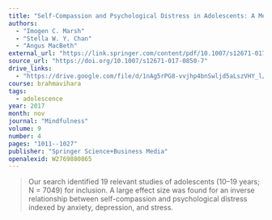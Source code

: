 ```yaml
---
title: "Self-Compassion and Psychological Distress in Adolescents: A Meta-Analysis"
authors:
  - "Imogen C. Marsh"
  - "Stella W. Y. Chan"
  - "Angus MacBeth"
external_url: "https://link.springer.com/content/pdf/10.1007/s12671-017-0850-7.pdf"
source_url: "https://doi.org/10.1007/s12671-017-0850-7"
drive_links:
  - "https://drive.google.com/file/d/1nAg5rPG8-vvjhp4bnSwljd5aLszVHY_l/view?usp=drivesdk"
course: brahmavihara
tags:
  - adolescence
year: 2017
month: nov
journal: "Mindfulness"
volume: 9
number: 4
pages: "1011--1027"
publisher: "Springer Science+Business Media"
openalexid: W2769880865
---
```


> Our search identified 19 relevant studies of adolescents (10–19 years; N = 7049) for inclusion.
> A large effect size was found for an inverse relationship between self-compassion and psychological distress indexed by anxiety, depression, and stress.
